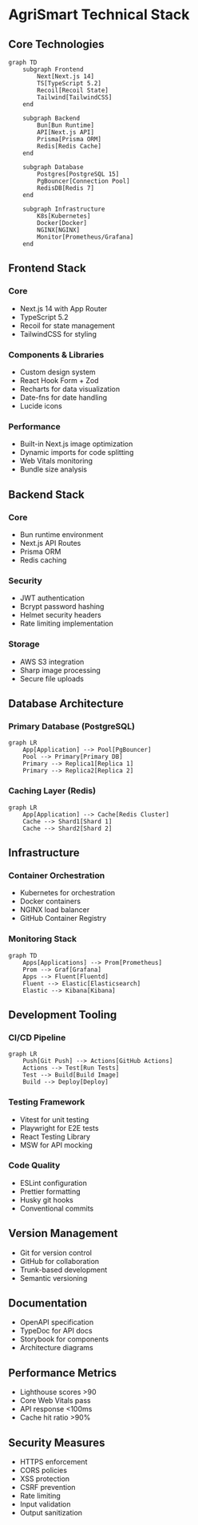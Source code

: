 # AgriSmart Technical Stack

## Core Technologies
```mermaid
graph TD
    subgraph Frontend
        Next[Next.js 14]
        TS[TypeScript 5.2]
        Recoil[Recoil State]
        Tailwind[TailwindCSS]
    end

    subgraph Backend
        Bun[Bun Runtime]
        API[Next.js API]
        Prisma[Prisma ORM]
        Redis[Redis Cache]
    end

    subgraph Database
        Postgres[PostgreSQL 15]
        PgBouncer[Connection Pool]
        RedisDB[Redis 7]
    end

    subgraph Infrastructure
        K8s[Kubernetes]
        Docker[Docker]
        NGINX[NGINX]
        Monitor[Prometheus/Grafana]
    end
```

## Frontend Stack

### Core
- Next.js 14 with App Router
- TypeScript 5.2
- Recoil for state management
- TailwindCSS for styling

### Components & Libraries
- Custom design system
- React Hook Form + Zod
- Recharts for data visualization
- Date-fns for date handling
- Lucide icons

### Performance
- Built-in Next.js image optimization
- Dynamic imports for code splitting
- Web Vitals monitoring
- Bundle size analysis

## Backend Stack

### Core
- Bun runtime environment
- Next.js API Routes
- Prisma ORM
- Redis caching

### Security
- JWT authentication
- Bcrypt password hashing
- Helmet security headers
- Rate limiting implementation

### Storage
- AWS S3 integration
- Sharp image processing
- Secure file uploads

## Database Architecture

### Primary Database (PostgreSQL)
```mermaid
graph LR
    App[Application] --> Pool[PgBouncer]
    Pool --> Primary[Primary DB]
    Primary --> Replica1[Replica 1]
    Primary --> Replica2[Replica 2]
```

### Caching Layer (Redis)
```mermaid
graph LR
    App[Application] --> Cache[Redis Cluster]
    Cache --> Shard1[Shard 1]
    Cache --> Shard2[Shard 2]
```

## Infrastructure

### Container Orchestration
- Kubernetes for orchestration
- Docker containers
- NGINX load balancer
- GitHub Container Registry

### Monitoring Stack
```mermaid
graph TD
    Apps[Applications] --> Prom[Prometheus]
    Prom --> Graf[Grafana]
    Apps --> Fluent[Fluentd]
    Fluent --> Elastic[Elasticsearch]
    Elastic --> Kibana[Kibana]
```

## Development Tooling

### CI/CD Pipeline
```mermaid
graph LR
    Push[Git Push] --> Actions[GitHub Actions]
    Actions --> Test[Run Tests]
    Test --> Build[Build Image]
    Build --> Deploy[Deploy]
```

### Testing Framework
- Vitest for unit testing
- Playwright for E2E tests
- React Testing Library
- MSW for API mocking

### Code Quality
- ESLint configuration
- Prettier formatting
- Husky git hooks
- Conventional commits

## Version Management
- Git for version control
- GitHub for collaboration
- Trunk-based development
- Semantic versioning

## Documentation
- OpenAPI specification
- TypeDoc for API docs
- Storybook for components
- Architecture diagrams

## Performance Metrics
- Lighthouse scores >90
- Core Web Vitals pass
- API response <100ms
- Cache hit ratio >90%

## Security Measures
- HTTPS enforcement
- CORS policies
- XSS protection
- CSRF prevention
- Rate limiting
- Input validation
- Output sanitization